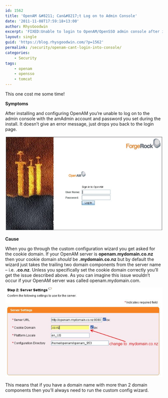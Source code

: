 ```yaml
---
id: 1562
title: 'OpenAM &#8211; Can&#8217;t Log on to Admin Console'
date: '2011-11-08T17:59:18+13:00'
author: RhysGoodwin
excerpt: 'FIXED:Unable to login to OpenAM/OpenSSO admin console after installation and config'
layout: single
guid: 'https://blog.rhysgoodwin.com/?p=1562'
permalink: /security/openam-cant-login-into-console/
categories:
    - Security
tags:
    - openam
    - opensso
    - tomcat
---
```


This one cost me some time!

**Symptoms**

After installing and configuring OpenAM you’re unable to log on to the admin console with the amAdmin account and password you set during the install. It doesn’t give an error message, just drops you back to the login page.

[![](/content/uploads/2011/11/OpenAMLogin.jpg "OpenAM Login")](/content/uploads/2011/11/OpenAMLogin.jpg)

**Cause**

When you go through the custom configuration wizard you get asked for the cookie domain. If your OpenAM server is **openam.mydomain.co.nz** then your cookie domain *should* be **.mydomain.co.nz** but by default the wizard just takes the trailing two domain components from the server name – i.e. **.co.nz**. Unless you specifically set the cookie domain correctly you’ll get the issue described above. As you can imagine this issue wouldn’t occur if your OpenAM server was called openam.mydomain.com.

[![](/content/uploads/2011/11/OpenAM.jpg "OpenAM  config Step 2")](/content/uploads/2011/11/OpenAM.jpg)

This means that if you have a domain name with more than 2 domain components then you’ll always need to run the custom config wizard.